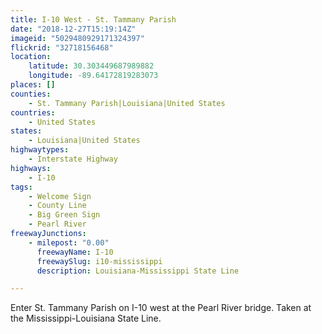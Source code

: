 ```yaml
---
title: I-10 West - St. Tammany Parish
date: "2018-12-27T15:19:14Z"
imageid: "5029480929171324397"
flickrid: "32718156468"
location:
    latitude: 30.303449687989882
    longitude: -89.64172819283073
places: []
counties:
    - St. Tammany Parish|Louisiana|United States
countries:
    - United States
states:
    - Louisiana|United States
highwaytypes:
    - Interstate Highway
highways:
    - I-10
tags:
    - Welcome Sign
    - County Line
    - Big Green Sign
    - Pearl River
freewayJunctions:
    - milepost: "0.00"
      freewayName: I-10
      freewaySlug: i10-mississippi
      description: Louisiana-Mississippi State Line

---
```

Enter St. Tammany Parish on I-10 west at the Pearl River bridge.  Taken at the Mississippi-Louisiana State Line.